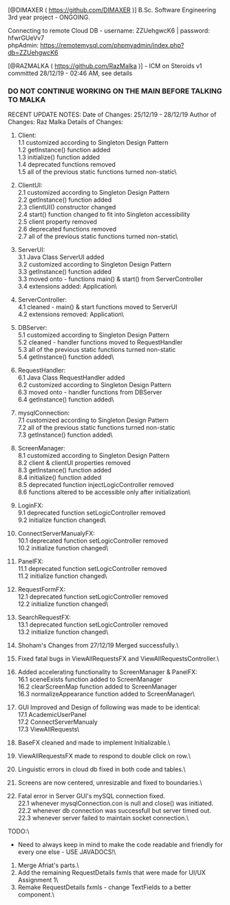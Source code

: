[@DIMAXER ( https://github.com/DIMAXER )]
B.Sc. Software Engineering 3rd year project - ONGOING.

Connecting to remote Cloud DB - username: ZZUehgwcK6 | password: hfwrGUeVv7\
phpAdmin: https://remotemysql.com/phpmyadmin/index.php?db=ZZUehgwcK6

[@RAZMALKA ( https://github.com/RazMalka )] - ICM on Steroids v1
committed 28/12/19 - 02:46 AM, see details

### DO NOT CONTINUE WORKING ON THE MAIN BEFORE TALKING TO MALKA ###

RECENT UPDATE NOTES:
	Date of Changes:	25/12/19 - 28/12/19
	Author of Changes:	Raz Malka
	Details of Changes:
1. Client:\
1.1 customized according to Singleton Design Pattern\
1.2 getInstance() function added\
1.3 initialize() function added\
1.4 deprecated functions removed\
1.5 all of the previous static functions turned non-static\

2. ClientUI:\
2.1 customized according to Singleton Design Pattern\
2.2 getInstance() function added\
2.3 clientUI() constructor changed\
2.4 start() function changed to fit into Singleton accessibility\
2.5 client property removed\
2.6 deprecated functions removed\
2.7 all of the previous static functions turned non-static\

3. ServerUI:\
3.1 Java Class ServerUI added\
3.2 customized according to Singleton Design Pattern\
3.3 getInstance() function added\
3.3 moved onto - functions main() & start() from ServerController\
3.4 extensions added: Application\

4. ServerController:\
4.1 cleaned - main() & start functions moved to ServerUI\
4.2 extensions removed: Application\

5. DBServer:\
5.1 customized according to Singleton Design Pattern\
5.2 cleaned - handler functions moved to RequestHandler\
5.3 all of the previous static functions turned non-static\
5.4 getInstance() function added\

6. RequestHandler:\
6.1 Java Class RequestHandler added\
6.2 customized according to Singleton Design Pattern\
6.3 moved onto - handler functions from DBServer\
6.4 getInstance() function added\

7. mysqlConnection:\
7.1 customized according to Singleton Design Pattern\
7.2 all of the previous static functions turned non-static\
7.3 getInstance() function added\

8. ScreenManager:\
8.1 customized according to Singleton Design Pattern\
8.2 client & clientUI properties removed\
8.3 getInstance() function added\
8.4 initialize() function added\
8.5 deprecated function injectLogicController removed\
8.6 functions altered to be accessible only after initialization\

9. LoginFX:\
9.1 deprecated function setLogicController removed\
9.2 initialize function changed\

10. ConnectServerManualyFX:\
10.1 deprecated function setLogicController removed\
10.2 initialize function changed\

11. PanelFX:\
11.1 deprecated function setLogicController removed\
11.2 initialize function changed\

12. RequestFormFX:\
12.1 deprecated function setLogicController removed\
12.2 initialize function changed\

13. SearchRequestFX:\
13.1 deprecated function setLogicController removed\
13.2 initialize function changed\

14. Shoham's Changes from 27/12/19 Merged successfully.\

15. Fixed fatal bugs in ViewAllRequestsFX and ViewAllRequestsController.\

16. Added accelerating functionality to ScreenManager & PanelFX:\
16.1 sceneExists function added to ScreenManager\
16.2 clearScreenMap function added to ScreenManager\
16.3 normalizeAppearance function added to ScreenManager\

17. GUI Improved and Design of following was made to be identical:\
17.1 AcademicUserPanel\
17.2 ConnectServerManualy\
17.3 ViewAllRequests\

18. BaseFX cleaned and made to implement Initializable.\

19. ViewAllRequestsFX made to respond to double click on row.\

20. Linguistic errors in cloud db fixed in both code and tables.\

21. Screens are now centered, unresizable and fixed to boundaries.\

22. Fatal error in Server GUI's mySQL connection fixed.\
22.1 whenever mysqlConnection.con is null and close() was initiated.\
22.2 whenever db connection was successfull but server timed out.\
22.3 whenever server failed to maintain socket connection.\

TODO:\
-  Need to always keep in mind to make the code readable and friendly for every one else - USE JAVADOCS!\
1. Merge Afriat's parts.\
2. Add the remaining RequestDetails fxmls that were made for UI/UX Assignment 1\
3. Remake RequestDetails fxmls - change TextFields to a better component.\
